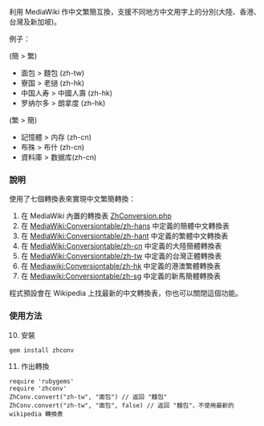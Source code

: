 利用 MediaWiki 作中文繁簡互換，支援不同地方中文用字上的分別(大陸、香港、台灣及新加坡)。 

例子：

(簡 > 繁)

* 面包 > 麵包 (zh-tw)
* 寮国 > 老撾 (zh-hk)
* 中国人寿 > 中國人壽 (zh-hk)
* 罗纳尔多 > 朗拿度 (zh-hk)

(繁 > 簡)

* 記憶體 > 内存 (zh-cn)
* 布殊 > 布什 (zh-cn)
* 資料庫 > 数据库(zh-cn)

### 說明

使用了七個轉換表來實現中文繁簡轉換：

1. 在 MediaWiki 內置的轉換表  [ZhConversion.php](http://svn.wikimedia.org/svnroot/mediawiki/trunk/phase3/includes/ZhConversion.php) 
2. 在 [MediaWiki:Conversiontable/zh-hans](http://zh.wikipedia.org/w/index.php?title=MediaWiki:Conversiontable/zh-hans) 中定義的簡體中文轉換表
3. 在 [MediaWiki:Conversiontable/zh-hant](http://zh.wikipedia.org/w/index.php?title=MediaWiki:Conversiontable/zh-hant) 中定義的繁體中文轉換表
4. 在 [MediaWiki:Conversiontable/zh-cn](http://zh.wikipedia.org/w/index.php?title=MediaWiki:Conversiontable/zh-cn) 中定義的大陸簡體轉換表
5. 在 [MediaWiki:Conversiontable/zh-tw](http://zh.wikipedia.org/w/index.php?title=MediaWiki:Conversiontable/zh-tw) 中定義的台灣正體轉換表
6. 在 [Mediawiki:Conversiontable/zh-hk](http://zh.wikipedia.org/w/index.php?title=MediaWiki:Conversiontable/zh-hk) 中定義的港澳繁體轉換表
7. 在 [Mediawiki:Conversiontable/zh-sg](http://zh.wikipedia.org/w/index.php?title=MediaWiki:Conversiontable/zh-sg) 中定義的新馬簡體轉換表

程式預設會在 Wikipedia 上找最新的中文轉換表，你也可以關閉這個功能。

### 使用方法

10. 安裝
```
gem install zhconv
```
11. 作出轉換
```
require 'rubygems'
require 'zhconv'
ZhConv.convert("zh-tw", "面包") // 返回 "麵包"
ZhConv.convert("zh-tw", "面包", false) // 返回 "麵包"，不使用最新的 wikipedia 轉換表
```